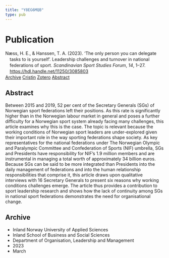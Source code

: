 ```yaml
---
title: "Y8EG6MQB"
type: pub
---
```

<h1>Publication</h1>
<article id="csl-bib-container-Y8EG6MQB" class="csl-bib-container">
  <div class="csl-bib-body" style="line-height: 1.35; padding-left: 1em; text-indent:-1em;">
  <div class="csl-entry">N&#xE6;ss, H. E., &amp; Hanssen, T. A. (2023). &#x2018;The only person you can delegate tasks to is yourself&#x2019;. Leadership challenges and turnover in national federations of sport. <i>Scandinavian Sport Studies Forum</i>, <i>14</i>, 1&#x2013;27. <a href="https://hdl.handle.net/11250/3085803">https://hdl.handle.net/11250/3085803</a></div>
</div>
  <div class="csl-bib-buttons">
    <a href="#taxonomy-article-Y8EG6MQB" class="csl-bib-button">Archive</a>
    <a href="https://app.cristin.no/results/show.jsf?id=2130438" alt="Cristin URL" class="csl-bib-button">Cristin</a>
    <a href="http://zotero.org/groups/5402882/items/Y8EG6MQB" alt="Zotero URL" class="csl-bib-button">Zotero</a>
    <a href="#abstract-article-Y8EG6MQB" class="csl-bib-button">Abstract</a>
  </div>
  <div id="csl-bib-meta-container-Y8EG6MQB"></div>
</article>
<div id="csl-bib-meta-Y8EG6MQB" class="csl-bib-meta">
  <article id="abstract-article-Y8EG6MQB" class="abstract-article">
    <h1>Abstract</h1>
    Between 2015 and 2019, 52 per cent of the Secretary Generals (SGs) of Norwegian sport federations left their positions. As this rate is significantly higher than in the Norwegian labour market in general and poses a further difficulty for a Norwegian sport system already facing many challenges, this article examines why this is the case. The topic is relevant because the working conditions of Norwegian sport leaders are under-explored given their important role in the way sporting federations shape society. As key representatives for the national federations under The Norwegian Olympic and Paralympic Committee and Confederation of Sports (NIF) umbrella, SGs and Presidents have responsibility for NIF’s 1.9 million members and are instrumental in managing a total worth of approximately 34 billion euros. Because SGs can be said to be more integrated than Presidents into the daily management of federations and into the human relationship responsibilities that comprise it, this article draws upon qualitative interviews with 16 Secretary Generals to present six reasons why working conditions challenges emerge. The article thus provides a contribution to sport leadership research and shows how the lack of continuity among SGs in national sport federations demonstrates the need for organisational change.
  </article>
  <article id="taxonomy-article-Y8EG6MQB" class="taxonomy-article">
    <h1>Archive</h1>
    <ul>
      <li>Inland Norway University of Applied Sciences</li>
      <li>Inland School of Business and Social Sciences</li>
      <li>Department of Organisation, Leadership and Management</li>
      <li>2023</li>
      <li>March</li>
    </ul>
  </article>
</div>

